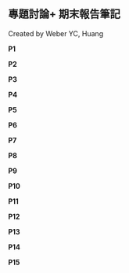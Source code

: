 ## 專題討論+ 期末報告筆記

Created by Weber YC, Huang



**P1**

**P2**

**P3**

**P4**

**P5**

**P6**

**P7**

**P8**

**P9**

**P10**

**P11**

**P12**

**P13**

**P14**

**P15**